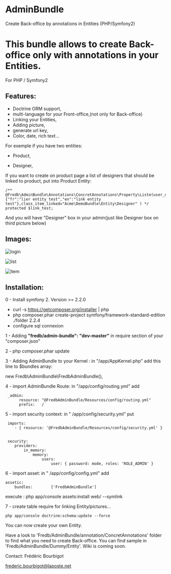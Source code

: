 AdminBundle
===========

Create Back-office by annotations in Entities (PHP/Symfony2)
# This bundle allows to create Back-office only with annotations in your Entities.
For PHP / Symfony2

## Features: 
- Doctrine ORM support,
- multi-language for your Front-office,(not only for Back-office)
- Linking your Entities,
- Adding picture,
- generate url key,
- Color, date, rich text...


For exemple if you have two entities:

- Product,

- Designer,

If you want to create on product page a list of designers that should be linked to product, put into Product Entity:

    /** @Fredb\AdminBundle\Annotations\ConcretAnnotations\Property\Liste(user_name={"fr":"lier entity test","en":"link entity test"},class_item_linked="Acme\DemoBundle\Entity\Designer" ) */
    protected $link_test;  

And you will have "Designer" box in your admin(just like Designer box on third picture below)


## Images:
![login](http://gkan.zgroupe.net/image/img1.png)

![list](http://gkan.zgroupe.net/image/img2.png)

![item](http://gkan.zgroupe.net/image/img3.png)


## Installation:
0 - Install symfony 2. Version >= 2.2.0 

- curl -s https://getcomposer.org/installer | php
- php composer.phar create-project symfony/framework-standard-edition ./folder 2.2.4
- configure sql connexion

1 - Adding **"fredb/admin-bundle": "dev-master"**    in require section of your "composer.json"

2 - php composer.phar update

3 - Adding AdminBundle to your Kernel :
 in "/app/AppKernel.php" add this line to $bundles array:

 new Fredb\AdminBundle\FredbAdminBundle(),  

4 - import AdminBundle Route:
 in "/app/config/routing.yml"
 add

     _admin:
          resource: "@FredbAdminBundle/Resources/config/routing.yml"
          prefix:   /


5 - import security context:
 in " /app/config/security.yml"
 put

     imports:
        - { resource: '@FredbAdminBundle/Resources/config/security.yml' }


     security:
        providers:
            in_memory:
                memory:  
                    users:
                        user: { password: mode, roles: 'ROLE_ADMIN' }


6 - import asset:
 in " /app/config/config.yml"
 add

    assetic:
        bundles:        ['FredbAdminBundle']


execute : php app/console assets:install web/ --symlink

7 - create table require for linking Entity/pictures...

    php app/console doctrine:schema:update --force



You can now create your own Entity. 

Have a look to 'Fredb/AdminBundle/annotation/ConcretAnnotations' folder to find what you need to create Back-office.
You can find sample in 'Fredb/AdminBundle/Dummy/Entity'.
Wiki is coming soon.




Contact:
Frédéric Bourbigot

frederic.bourbigot@laposte.net
